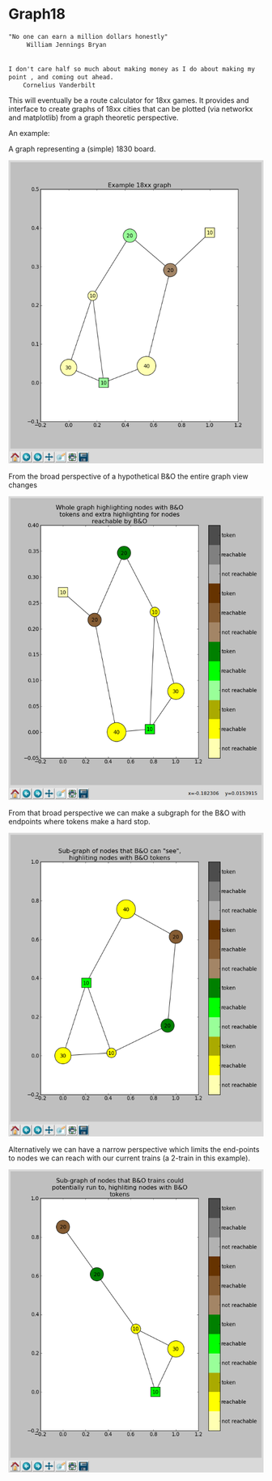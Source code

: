
Graph18
======


    "No one can earn a million dollars honestly" 
         William Jennings Bryan


    I don't care half so much about making money as I do about making my
    point , and coming out ahead.
        Cornelius Vanderbilt

This will eventually be a route calculator for 18xx games. It provides
and interface to create graphs of 18xx cities that can be plotted (via
networkx and matplotlib) from a graph theoretic perspective.

An example:

A graph representing a (simple) 1830 board.

![Generic graph plotted with networkx](https://github.com/n-west/graph18/blob/master/resources/graph_generic.png "Generic 18xx Graph")

From the broad perspective of a hypothetical B&O the entire graph view changes

![Generic graph with perspective](https://raw.githubusercontent.com/n-west/graph18/master/resources/graph_perspective.png "Generic 18xx Graph with perspective")

From that broad perspective we can make a subgraph for the B&O with endpoints where tokens make a hard stop.

![Broad perspective subgraph](https://raw.githubusercontent.com/n-west/graph18/master/resources/subgraph_broad_perspective.png "Generic 18xx SubGraph with broad perspective")

Alternatively we can have a narrow perspective which limits the end-points to nodes we can reach with our current trains (a 2-train in this example).

![Narrow perspective subgraph](https://raw.githubusercontent.com/n-west/graph18/master/resources/subgraph_narrow_perspective.png "Generic 18xx SubGraph with narrow perspective")
